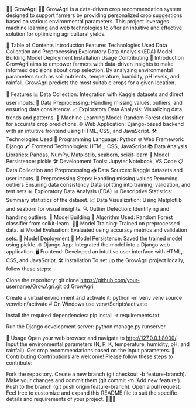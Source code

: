 🌱🚜 GrowAgri 🚜🌱 GrowAgri is a data-driven crop recommendation system designed to support farmers by providing personalized crop suggestions based on various environmental parameters. This project leverages machine learning and web technologies to offer an intuitive and effective solution for optimizing agricultural yields.

📑 Table of Contents Introduction Features Technologies Used Data Collection and Preprocessing Exploratory Data Analysis (EDA) Model Building Model Deployment Installation Usage Contributing 🌾 Introduction GrowAgri aims to empower farmers with data-driven insights to make informed decisions about crop selection. By analyzing environmental parameters such as soil nutrients, temperature, humidity, pH levels, and rainfall, GrowAgri predicts the most suitable crops for a given location.

🚀 Features 📊 Data Collection: Integration with Kaggle datasets and direct user inputs. 🔧 Data Preprocessing: Handling missing values, outliers, and ensuring data consistency. 📈 Exploratory Data Analysis: Visualizing data trends and patterns. 🤖 Machine Learning Model: Random Forest classifier for accurate crop predictions. 🌐 Web Application: Django-based backend with an intuitive frontend using HTML, CSS, and JavaScript. 🛠️ Technologies Used 🐍 Programming Language: Python 🌐 Web Framework: Django 🖌️ Frontend Technologies: HTML, CSS, JavaScript 📚 Data Analysis Libraries: Pandas, NumPy, Matplotlib, seaborn, scikit-learn 💾 Model Persistence: pickle 🛠️ Development Tools: Jupyter Notebook, VS Code 📋 Data Collection and Preprocessing 📥 Data Sources: Kaggle datasets and user inputs. 🔧 Preprocessing Steps: Handling missing values Removing outliers Ensuring data consistency Data splitting into training, validation, and test sets 📊 Exploratory Data Analysis (EDA) 📊 Descriptive Statistics: Summary statistics of the dataset. 📈 Data Visualization: Using Matplotlib and seaborn for visual insights. 🔍 Outlier Detection: Identifying and handling outliers. 🧠 Model Building 🧩 Algorithm Used: Random Forest classifier from scikit-learn. 🏋️‍♂️ Model Training: Trained on preprocessed data. 📊 Model Evaluation: Evaluated using accuracy metrics and validation sets. 🚀 Model Deployment 💾 Model Persistence: Saved the trained model using pickle. 🌐 Django App: Integrated the model into a Django web application. 🖥️ Frontend: Developed an intuitive user interface with HTML, CSS, and JavaScript. 🛠️ Installation To set up the GrowAgri project locally, follow these steps:

Clone the repository: git clone https://github.com/your-username/GrowAgri.git cd GrowAgri

Create a virtual environment and activate it: python -m venv venv source venv/bin/activate # On Windows use venv\Scripts\activate

Install the required dependencies: pip install -r requirements.txt

Run the Django development server: python manage.py runserver

🚀 Usage Open your web browser and navigate to http://127.0.0.1:8000/. Input the environmental parameters (N, P, K, temperature, humidity, pH, and rainfall). Get crop recommendations based on the input parameters. 🤝 Contributing Contributions are welcome! Please follow these steps to contribute:

Fork the repository. Create a new branch (git checkout -b feature-branch). Make your changes and commit them (git commit -m 'Add new feature'). Push to the branch (git push origin feature-branch). Open a pull request. Feel free to customize and expand this README file to suit the specific details and requirements of your project. 🎉🌱🚀
